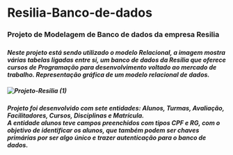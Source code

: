 # Resilia-Banco-de-dados
<h3>Projeto de Modelagem de Banco de dados da empresa Resilia<h3>

<h5><i>Neste projeto está sendo utilizado o modelo Relacional, a imagem mostra várias tabelas ligadas entre si, um banco de dados da Resilia que oferece cursos de Programação para desenvolvimento voltado ao mercado de trabalho.
Representação gráfica de um modelo relacional de dados.<i><h5>

![Projeto-Resilia (1)](https://user-images.githubusercontent.com/112409145/207366723-ef5f80b1-a6f3-4c72-83fe-d962c365ab87.jpg)

<h4>Projeto foi desenvolvido com sete entidades: Alunos, Turmas, Avaliação, Facilitadores, Cursos, Disciplinas e Matrícula.<br> A entidade alunos teve campos preenchidos com tipos CPF e RG, com o objetivo de identificar os alunos, que também podem ser chaves primárias por ser algo único e trazer autenticação para o banco de dados. <h4> 
